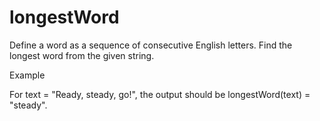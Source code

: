 # longestWord

Define a word as a sequence of consecutive English letters. Find the longest word from the given string.

Example

For text = "Ready, steady, go!", the output should be
longestWord(text) = "steady".